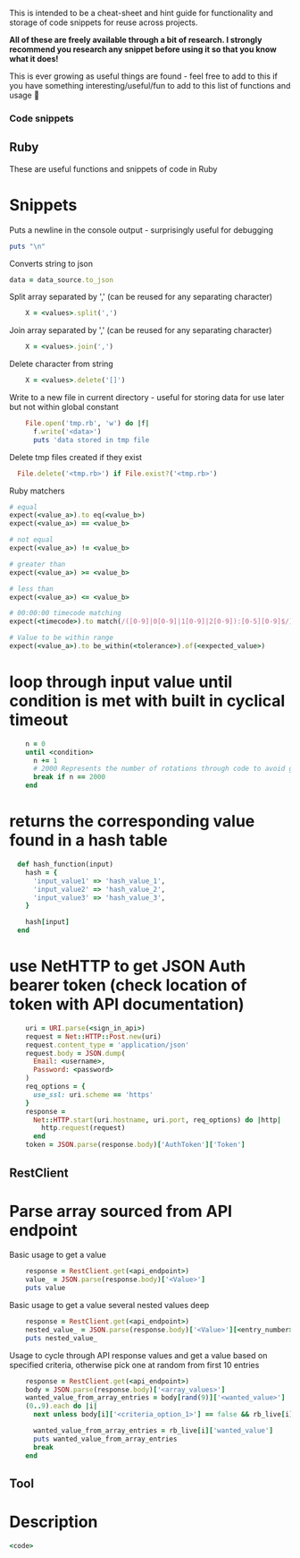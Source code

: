 This is intended to be a cheat-sheet and hint guide for functionality and storage of code snippets for reuse across projects. 

**All of these are freely available through a bit of research. I strongly recommend you research any snippet before using it so that you know what it does!**

This is ever growing as useful things are found - feel free to add to this if you have something interesting/useful/fun to add to this list of functions and usage :grimacing:

### Code snippets

## Ruby
These are useful functions and snippets of code in Ruby

# Snippets

Puts a newline in the console output - surprisingly useful for debugging
```ruby
puts "\n"
```

Converts string to json
```ruby
data = data_source.to_json
```

Split array separated by ',' (can be reused for any separating character)
```ruby
    X = <values>.split(',')
```

Join array separated by ',' (can be reused for any separating character)
```ruby
    X = <values>.join(',')
```

Delete character from string
```ruby
    X = <values>.delete('[]')
```

Write to a new file in current directory - useful for storing data for use later but not within global constant
```ruby
    File.open('tmp.rb', 'w') do |f|
      f.write('<data>')
      puts 'data stored in tmp file
```

Delete tmp files created if they exist
```ruby
  File.delete('<tmp.rb>') if File.exist?('<tmp.rb>')
```


Ruby matchers
```ruby
# equal
expect(<value_a>).to eq(<value_b>)
expect(<value_a>) == <value_b>

# not equal
expect(<value_a>) != <value_b>

# greater than
expect(<value_a>) >= <value_b>

# less than
expect(<value_a>) <= <value_b>

# 00:00:00 timecode matching
expect(<timecode>).to match(/([0-9]|0[0-9]|1[0-9]|2[0-9]):[0-5][0-9]$/)

# Value to be within range
expect(<value_a>).to be_within(<tolerance>).of(<expected_value>)

```


# loop through input value until condition is met with built in cyclical timeout
```ruby
    n = 0
    until <condition>
      n += 1
      # 2000 Represents the number of rotations through code to avoid getting stuck in never ending loop. Configurable as needed.
      break if n == 2000
    end
```
# returns the corresponding value found in a hash table

```ruby
  def hash_function(input)
    hash = {
      'input_value1' => 'hash_value_1',
      'input_value2' => 'hash_value_2',
      'input_value3' => 'hash_value_3',
    }

    hash[input]
  end

```

# use NetHTTP to get JSON Auth bearer token (check location of token with API documentation)

```ruby
    uri = URI.parse(<sign_in_api>)
    request = Net::HTTP::Post.new(uri)
    request.content_type = 'application/json'
    request.body = JSON.dump(
      Email: <username>,
      Password: <password>
    )
    req_options = {
      use_ssl: uri.scheme == 'https'
    }
    response =
      Net::HTTP.start(uri.hostname, uri.port, req_options) do |http|
        http.request(request)
      end
    token = JSON.parse(response.body)['AuthToken']['Token']
```

## RestClient

# Parse array sourced from API endpoint

Basic usage to get a value 

```ruby
    response = RestClient.get(<api_endpoint>)
    value_ = JSON.parse(response.body)['<Value>']
    puts value
```

Basic usage to get a value several nested values deep

```ruby
    response = RestClient.get(<api_endpoint>)
    nested_value_ = JSON.parse(response.body)['<Value>'][<entry_number>]['<Nested_Value>']
    puts nested_value_
```
Usage to cycle through API response values and get a value based on specified criteria, otherwise pick one at random from first 10 entries

```ruby
    response = RestClient.get(<api_endpoint>)
    body = JSON.parse(response.body)['<array_values>']
    wanted_value_from_array_entries = body[rand(9)]['<wanted_value>']
    (0..9).each do |i|
      next unless body[i]['<criteria_option_1>'] == false && rb_live[i]['<criteria_option_2>'] == '<value>'

      wanted_value_from_array_entries = rb_live[i]['wanted_value']
      puts wanted_value_from_array_entries
      break
    end
```





## Tool

# Description

```ruby
<code>
```